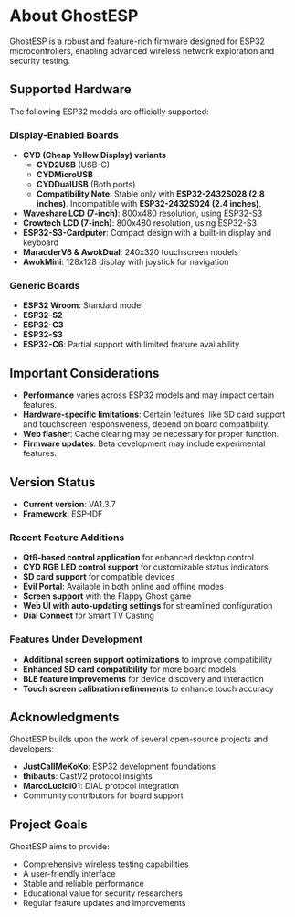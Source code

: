 # About GhostESP

GhostESP is a robust and feature-rich firmware designed for ESP32 microcontrollers, enabling advanced wireless network exploration and security testing.

## Supported Hardware

The following ESP32 models are officially supported:

### Display-Enabled Boards

- **CYD (Cheap Yellow Display) variants**
  - **CYD2USB** (USB-C)
  - **CYDMicroUSB**
  - **CYDDualUSB** (Both ports)
  - **Compatibility Note**: Stable only with **ESP32-2432S028 (2.8 inches)**. Incompatible with **ESP32-2432S024 (2.4 inches)**.
- **Waveshare LCD (7-inch)**: 800x480 resolution, using ESP32-S3
- **Crowtech LCD (7-inch)**: 800x480 resolution, using ESP32-S3
- **ESP32-S3-Cardputer**: Compact design with a built-in display and keyboard
- **MarauderV6 & AwokDual**: 240x320 touchscreen models
- **AwokMini**: 128x128 display with joystick for navigation

### Generic Boards

- **ESP32 Wroom**: Standard model
- **ESP32-S2**
- **ESP32-C3**
- **ESP32-S3**
- **ESP32-C6**: Partial support with limited feature availability

## Important Considerations

- **Performance** varies across ESP32 models and may impact certain features.
- **Hardware-specific limitations**: Certain features, like SD card support and touchscreen responsiveness, depend on board compatibility.
- **Web flasher**: Cache clearing may be necessary for proper function.
- **Firmware updates**: Beta development may include experimental features.

## Version Status

- **Current version**: VA1.3.7
- **Framework**: ESP-IDF

### Recent Feature Additions

- **Qt6-based control application** for enhanced desktop control
- **CYD RGB LED control support** for customizable status indicators
- **SD card support** for compatible devices
- **Evil Portal**: Available in both online and offline modes
- **Screen support** with the Flappy Ghost game
- **Web UI with auto-updating settings** for streamlined configuration
- **Dial Connect** for Smart TV Casting

### Features Under Development

- **Additional screen support optimizations** to improve compatibility
- **Enhanced SD card compatibility** for more board models
- **BLE feature improvements** for device discovery and interaction
- **Touch screen calibration refinements** to enhance touch accuracy

## Acknowledgments

GhostESP builds upon the work of several open-source projects and developers:

- **JustCallMeKoKo**: ESP32 development foundations
- **thibauts**: CastV2 protocol insights
- **MarcoLucidi01**: DIAL protocol integration
- Community contributors for board support

## Project Goals

GhostESP aims to provide:

- Comprehensive wireless testing capabilities
- A user-friendly interface
- Stable and reliable performance
- Educational value for security researchers
- Regular feature updates and improvements
